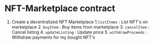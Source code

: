 # NFT-Marketplace contract

1. Create a decentralized NFT Marketplace
    1.`listItems` : List NFT's on marketplace
    2. `buyItem` : Buy items from marketplace
    3. `cancelItem` : Cancel listing
    4. `updateListing` : Update price
    5. `withdrawProceeds` : Withdraw payments for my bought NFT's